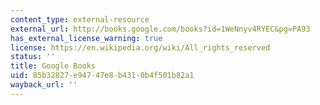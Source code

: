 ```yaml
---
content_type: external-resource
external_url: http://books.google.com/books?id=1WeNnyv4RYEC&pg=PA93
has_external_license_warning: true
license: https://en.wikipedia.org/wiki/All_rights_reserved
status: ''
title: Google Books
uid: 85b32827-e947-47e8-b431-0b4f501b82a1
wayback_url: ''
---
```

